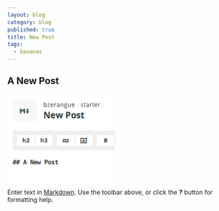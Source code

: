 ```yaml
---
layout: blog
category: blog
published: true
title: New Post
tags: 
  - bananas
---
```


## A New Post

![image-screenshot.png](/media/image-screenshot.png)

Enter text in [Markdown](http://daringfireball.net/projects/markdown/). Use the toolbar above, or click the **?** button for formatting help.